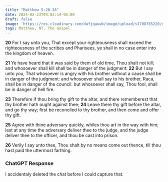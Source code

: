 ```yaml
---
title: "Matthew 5:20-26"
date: 2024-02-23T04:02:14-05:00
draft: false
image: 'https://res.cloudinary.com/dafjqauwb/image/upload/v1708765220/matt419/Matthew/5_20-26_jmqgz2.webp'
tags: Matthew, NT, The Gospel
---
```


**20** For I say unto you, That except your righteousness shall exceed the righteousness of the scribes and Pharisees, ye shall in no case enter into the kingdom of heaven.

**21** Ye have heard that it was said by them of old time, Thou shalt not kill; and whosoever shall kill shall be in danger of the judgment: **22** But I say unto you, That whosoever is angry with his brother without a cause shall be in danger of the judgment: and whosoever shall say to his brother, Raca, shall be in danger of the council: but whosoever shall say, Thou fool, shall be in danger of hell fire.

**23** Therefore if thou bring thy gift to the altar, and there rememberest that thy brother hath ought against thee; **24** Leave there thy gift before the altar, and go thy way; first be reconciled to thy brother, and then come and offer thy gift.

**25** Agree with thine adversary quickly, whiles thou art in the way with him; lest at any time the adversary deliver thee to the judge, and the judge deliver thee to the officer, and thou be cast into prison.

**26** Verily I say unto thee, Thou shalt by no means come out thence, till thou hast paid the uttermost farthing.

### ChatGPT Response

I accidentaly deleted the chat before I could capture that. 


